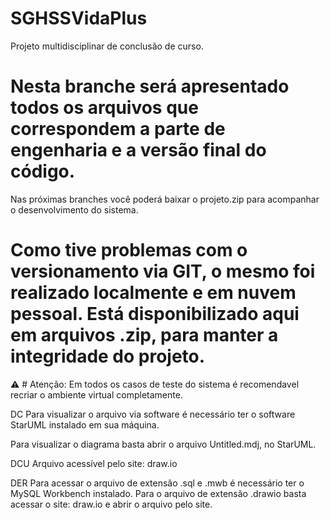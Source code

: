 # SGHSSVidaPlus
Projeto multidisciplinar de conclusão de curso.

# Nesta branche será apresentado todos os arquivos que correspondem a parte de engenharia e a versão final do código.

Nas próximas branches você poderá baixar o projeto.zip para acompanhar o desenvolvimento do sistema.

# Como tive problemas com o versionamento via GIT, o mesmo foi realizado localmente e em nuvem pessoal. Está disponibilizado aqui em arquivos .zip, para manter a integridade do projeto.

⚠️ # Atenção:
Em todos os casos de teste do sistema é recomendavel recriar o ambiente virtual completamente.

DC
Para visualizar o arquivo via software é necessário ter o software StarUML instalado em sua máquina.

Para visualizar o diagrama basta abrir o arquivo Untitled.mdj, no StarUML.

DCU
Arquivo acessível pelo site: draw.io

DER
Para acessar o arquivo de extensão .sql e .mwb é necessário ter o MySQL Workbench instalado.
Para o arquivo de extensão .drawio basta acessar o site: draw.io  e abrir o arquivo pelo site.
